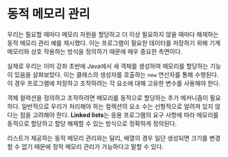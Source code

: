 # 동적 메모리 관리

우리는 필요할 때마다 메모리 자원을 할당하고 더 이상 필요하지 않을 때마다 해제하는 동적 메모리 관리 예를 제시했다. 이는 프로그램이 필요한 데이터를 저장하기 위해 기계 메모리와 상호 작용하는 방식을 정의하기 때문에 매우 중요한 측면이다. 

실제로 우리는 이미 강좌 초반에 Java에서 새 객체를 생성하여 메모리를 할당하는 기능이 있음을 살펴보았다. 이는 클래스의 생성자를 호출하는 `new` 연산자를 통해 수행된다. 이 경우 프로그램에 저장하고 조작하려는 각 요소에 대해 고유한 변수를 사용해야 한다.

객체 컬력션을 정의하고 조작하려면 메모리를 동적으로 할당하는 추가 메커니즘이 필요하다. 일반적으로 우리가 처리해야 하는 컬렉션의 요소 수는 선형적으로 알려져 있지 않다는 점을 고려해야 한다. **Linked lists**는 응용 프로그램의 요구 사항에 따라 메모리를 동적으로 할당하고 할당 해제할 수 있는 방식으로 정확하게 정의된다.

리스트가 제공하는 동적 메모리 관리와는 달리, 배열의 경우 일단 생성되면 크기를 변경할 수 없기 때문에 정적 메모리 관리가 가능하다고 말할 수 있다.
